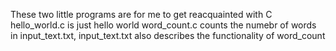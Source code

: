 These two little programs are for me to get reacquainted with C
hello_world.c is just hello world
word_count.c counts the numebr of words in input_text.txt, input_text.txt also describes the functionality of word_count
